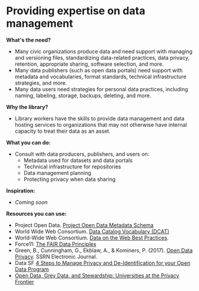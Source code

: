 # Providing expertise on data management

**What's the need?** 

* Many civic organizations produce data and need support with managing and versioning files, standardizing data-related practices, data privacy, retention, appropriate sharing, software selection, and more.
* Many data publishers \(such as open data portals\) need support with metadata and vocabularies, format standards, technical infrastructure strategies, and more. 
* Many data users need strategies for personal data practices, including naming, labeling, storage, backups, deleting, and more. 

**Why the library?**  

* Library workers have the skills to provide data management and data hosting services to organizations that may not otherwise have internal capacity to treat their data as an asset. 

**What you can do:**

* Consult with data producers, publishers, and users on: 
  * Metadata used for datasets and data portals
  * Technical infrastructure for repositories
  * Data management planning
  * Protecting privacy when data sharing

**Inspiration:**

* _Coming soon_

**Resources you can use:**

* Project Open Data. [Project Open Data Metadata Schema](https://project-open-data.cio.gov/v1.1/schema/) 
* World Wide Web Consortium. [Data Catalog Vocabulary \(DCAT\)](https://www.w3.org/TR/vocab-dcat/) 
* World-Wide Web Consortium.  [Data on the Web Best Practices](https://www.w3.org/TR/dwbp/).
* Force11: [The FAIR Data Principles ](https://www.force11.org/group/fairgroup/fairprinciples)
* Green, B., Cunningham, G., Ekblaw, A., & Kominers, P. \(2017\). [Open Data Privacy](https://doi.org/10.2139/ssrn.2924751). SSRN Electronic Journal. 
* Data SF [4 Steps to Manage Privacy and De-Identification for your Open Data Program](https://datasf.org/blog/4-steps-to-manage-privacy-and-de-identification-for-your-open-data-program/)
* [Open Data, Grey Data, and Stewardship: Universities at the Privacy Frontier](https://arxiv.org/abs/1802.02953)

